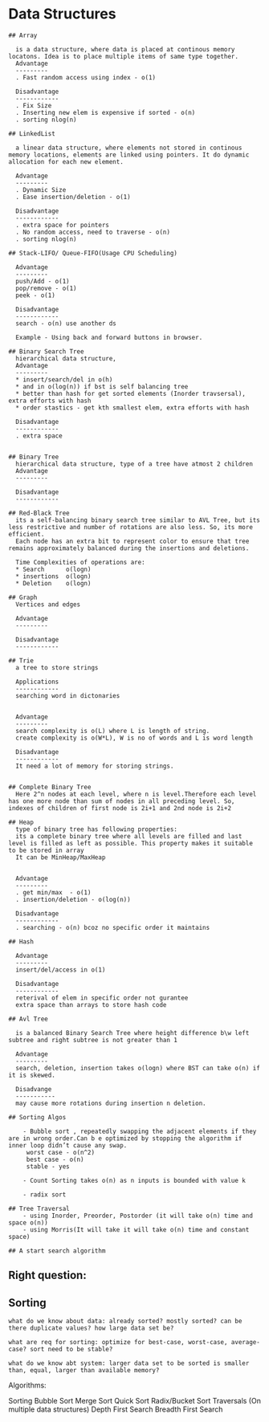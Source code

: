 # Data Structures

	## Array

	  is a data structure, where data is placed at continous memory locatons. Idea is to place multiple items of same type together. 
	  Advantage
	  ---------
	  . Fast random access using index - o(1)

	  Disadvantage
	  ------------
	  . Fix Size
	  . Inserting new elem is expensive if sorted - o(n)
	  . sorting nlog(n)

	## LinkedList

	  a linear data structure, where elements not stored in continous memory locations, elements are linked using pointers.	It do dynamic allocation for each new element.

	  Advantage
	  ---------
	  . Dynamic Size
	  . Ease insertion/deletion - o(1)
	  
	  Disadvantage
	  ------------  
	  . extra space for pointers
	  . No random access, need to traverse - o(n)
	  . sorting nlog(n)

	## Stack-LIFO/ Queue-FIFO(Usage CPU Scheduling)

	  Advantage
	  ---------
	  push/Add - o(1)
	  pop/remove - o(1)
	  peek - o(1)
	  
	  Disadvantage
	  ------------  
	  search - o(n) use another ds

	  Example - Using back and forward buttons in browser.

	## Binary Search Tree
	  hierarchical data structure, 		
	  Advantage
	  ---------
	  * insert/search/del in o(h) 
	  * and in o(log(n)) if bst is self balancing tree
	  * better than hash for get sorted elements (Inorder travsersal), extra efforts with hash
	  * order stastics - get kth smallest elem, extra efforts with hash
	  
	  Disadvantage
	  ------------
	  . extra space


	## Binary Tree
	  hierarchical data structure, type of a tree have atmost 2 children	
	  Advantage
	  ---------
	  
	  Disadvantage
	  ------------

	## Red-Black Tree
	  its a self-balancing binary search tree similar to AVL Tree, but its less restrictive and number of rotations are also less. So, its more efficient.
	  Each node has an extra bit to represent color to ensure that tree remains approximately balanced during the insertions and deletions.

	  Time Complexities of operations are:
	  * Search    	o(logn)
	  * insertions  o(logn)
	  * Deletion    o(logn)

	## Graph
	  Vertices and edges

	  Advantage
	  ---------
	  
	  Disadvantage
	  ------------

	## Trie
	  a tree to store strings
	  
	  Applications
	  ------------
	  searching word in dictonaries

	  
	  Advantage
	  ---------
	  search complexity is o(L) where L is length of string.
	  create complexity is o(W*L), W is no of words and L is word length

	  Disadvantage
	  ------------              
	  It need a lot of memory for storing strings.
	  

	## Complete Binary Tree
	  Here 2^n nodes at each level, where n is level.Therefore each level has one more node than sum of nodes in all preceding level. So, indexes of children of first node is 2i+1 and 2nd node is 2i+2
	  
	## Heap
	  type of binary tree has following properties:
	  its a complete binary tree where all levels are filled and last level is filled as left as possible. This property makes it suitable to be stored in array
	  It can be MinHeap/MaxHeap

	  
	  Advantage
	  ---------
	  . get min/max  - o(1)
	  . insertion/deletion - o(log(n))

	  Disadvantage
	  ------------   
	  . searching - o(n) bcoz no specific order it maintains

	## Hash
	  
	  Advantage
	  ---------
	  insert/del/access in o(1) 
	  
	  Disadvantage
	  ------------
	  reterival of elem in specific order not gurantee
	  extra space than arrays to store hash code

	## Avl Tree

	  is a balanced Binary Search Tree where height difference b\w left subtree and right subtree is not greater than 1

	  Advantage
	  ---------
	  search, deletion, insertion takes o(logn) where BST can take o(n) if it is skewed.

	  Disadvange
	  -----------
	  may cause more rotations during insertion n deletion.

	## Sorting Algos
	
		- Bubble sort , repeatedly swapping the adjacent elements if they are in wrong order.Can b e optimized by stopping the algorithm if inner loop didn’t cause any swap.
		 worst case - o(n^2)
		 best case - o(n)
		 stable - yes
		
		- Count Sorting takes o(n) as n inputs is bounded with value k

		- radix sort
    
    ## Tree Traversal
        - using Inorder, Preorder, Postorder (it will take o(n) time and space o(n))
        - using Morris(It will take it will take o(n) time and constant space)
    
    ## A start search algorithm

## Right question:

## Sorting

	what do we know about data: already sorted? mostly sorted? can be there duplicate values? how large data set be?

	what are req for sorting: optimize for best-case, worst-case, average-case? sort need to be stable? 

	what do we know abt system: larger data set to be sorted is smaller than, equal, larger than available memory?
		  
Algorithms:

Sorting
Bubble Sort
Merge Sort
Quick Sort
Radix/Bucket Sort
Traversals (On multiple data structures)
Depth First Search
Breadth First Search		  



